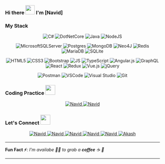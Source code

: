 ### Hi there <img src="https://raw.githubusercontent.com/MartinHeinz/MartinHeinz/master/wave.gif" width="30px"> I'm [Navid]

### My Stack 

<div align="center">
  
 
![C#](https://img.shields.io/badge/c%23-%23239120.svg?style=for-the-badge&logo=c-sharp&logoColor=white)
![DotNetCore](https://img.shields.io/badge/.NET-5C2D91?style=for-the-badge&logo=DotNetCore&logoColor=white)
![Java](https://img.shields.io/badge/java-%23ED8B00.svg?style=for-the-badge&logo=java&logoColor=white)
![NodeJS](https://img.shields.io/badge/node.js-6DA55F?style=for-the-badge&logo=node.js&logoColor=white)

![MicrosoftSQLServer](https://img.shields.io/badge/Microsoft%20SQL%20Sever-CC2927?style=for-the-badge&logo=microsoft%20sql%20server&logoColor=white)
![Postgres](https://img.shields.io/badge/postgres-%23316192.svg?style=for-the-badge&logo=postgresql&logoColor=white)
![MongoDB](https://img.shields.io/badge/MongoDB-%234ea94b.svg?style=for-the-badge&logo=mongodb&logoColor=white)
![Neo4J](https://img.shields.io/badge/Neo4j-008CC1?style=for-the-badge&logo=neo4j&logoColor=white)
![Redis](https://img.shields.io/badge/redis-%23DD0031.svg?style=for-the-badge&logo=redis&logoColor=white)
![MariaDB](https://img.shields.io/badge/MariaDB-003545?style=for-the-badge&logo=mariadb&logoColor=white)
![SQLite](https://img.shields.io/badge/sqlite-%2307405e.svg?style=for-the-badge&logo=sqlite&logoColor=white)

![HTML5](https://img.shields.io/badge/HTML5-E34F26?style=for-the-badge&logo=html5&logoColor=white)
![CSS3](https://img.shields.io/badge/CSS3-1572B6?style=for-the-badge&logo=css3&logoColor=white)
![Bootstrap](https://img.shields.io/badge/Bootstrap-563D7C?style=for-the-badge&logo=bootstrap&logoColor=white)
![JS](https://img.shields.io/badge/JavaScript-F7DF1E?style=for-the-badge&logo=javascript&logoColor=black)
![TypeScript](https://img.shields.io/badge/typescript-%23007ACC.svg?style=for-the-badge&logo=typescript&logoColor=white)
![Angular.js](https://img.shields.io/badge/angular.js-%23E23237.svg?style=for-the-badge&logo=angularjs&logoColor=white)
![GraphQL](https://img.shields.io/badge/GraphQl-E10098?style=for-the-badge&logo=graphql&logoColor=white)
![React](https://img.shields.io/badge/react-%2320232a.svg?style=for-the-badge&logo=react&logoColor=%2361DAFB)
![Redux](https://img.shields.io/badge/redux-%23593d88.svg?style=for-the-badge&logo=redux&logoColor=white)
![Vue.js](https://img.shields.io/badge/vuejs-%2335495e.svg?style=for-the-badge&logo=vuedotjs&logoColor=%234FC08D)
![jQuery](https://img.shields.io/badge/jquery-%230769AD.svg?style=for-the-badge&logo=jquery&logoColor=white)

![Postman](https://img.shields.io/badge/Postman-FF6C37?style=for-the-badge&logo=Postman&logoColor=white)
![VSCode](https://img.shields.io/badge/Visual_Studio_Code-0078D4?style=for-the-badge&logo=visual%20studio%20code&logoColor=white)
![Visual Studio](https://img.shields.io/badge/Visual%20Studio-5C2D91.svg?style=for-the-badge&logo=visual-studio&logoColor=white)
![Git](https://img.shields.io/badge/git-%23F05033.svg?style=for-the-badge&logo=git&logoColor=white)
</div>

### Coding Practice <img src="https://miro.medium.com/max/1400/1*vJjJ3Mdok6Rvxx85IIRqBQ.gif" height="32px">
<div align="center">
 <a href="https://www.codewars.com/users/navid_zee" target="_blank">
<img src=https://img.shields.io/badge/Codewars-B1361E?style=for-the-badge&logo=codewars&logoColor=grey alt=Navid Zare Codewars style="margin-bottom: 5px;" />
</a>
 <a href="https://www.hackerrank.com/naavidzaare" target="_blank">
<img src=https://img.shields.io/badge/-Hackerrank-2EC866?style=for-the-badge&logo=HackerRank&logoColor=white alt=Navid Zare HackerRank style="margin-bottom: 5px;" />
</a>
</div>

### Let's Connect <img src="https://raw.githubusercontent.com/ShahriarShafin/ShahriarShafin/main/Assets/handshake.gif" height="32px">

<div align="center">
 <a href="https://www.linkedin.com/in/n-zare" target="_blank">
<img src=https://img.shields.io/badge/linkedin-%231E77B5.svg?&style=for-the-badge&logo=linkedin&logoColor=white alt=Navid Zare linkedin style="margin-bottom: 5px;" />
</a>
  
<a href="https://github.com/navidZee" target="_blank">
<img src=https://img.shields.io/badge/GitHub-100000?style=for-the-badge&logo=github&logoColor=white alt=Navid Zare GitHub style="margin-bottom: 5px;" />
</a>
  
<a href="https://twitter.com/NavidZare9" target="_blank">
<img src=https://img.shields.io/badge/twitter-%2300acee.svg?&style=for-the-badge&logo=twitter&logoColor=white alt=Navid Zare twitter style="margin-bottom: 5px;" />
</a>

<a href="mailto:naavidzaare@gmail.com" target="_blank">
<img src=https://img.shields.io/badge/Gmail-D14836?style=for-the-badge&logo=gmail&logoColor=white alt=Navid Zare gmail style="margin-bottom: 5px;" />
</a>

<a href="https://t.me/Navid_zee" target="_blank">
 <img src=https://img.shields.io/badge/Telegram-2CA5E0?style=for-the-badge&logo=telegram&logoColor=white alt=Navid Zare telegram style="margin-bottom: 5px;" />
</a>
                                                 
<a href="https://www.instagram.com/naviid_zee" target="_blank">
<img src=https://img.shields.io/badge/Instagram-E4405F?style=for-the-badge&logo=instagram&logoColor=white alt=Akash Shrivastava Instagram style="margin-bottom: 5px;" />
</a>

</div>  

---

**Fun Fact ⚡**: _I'm availabe 🙋‍♂️ to grab a **coffee** ☕ 🙊_

---
